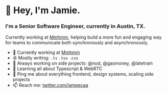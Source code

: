 # 👋 Hey, I'm Jamie.

### I'm a Senior Software Engineer, currently in Austin, TX.

Currently working at [Mmhmm](https://mmhmm.app), helping build a more fun and engaging way for teams to communicate both synchronously and asynchronously.

- 🏢 Currently working at [Mmhmm](https://mmhmm.app)
- ⚙️ Mostly writing: `.ts` `.tsx` `.css`
- 💅 Always working on side projects: @nod, @gasmoney, @latetrain
- 🌱 Learning all about Typescript & WebRTC
- 💬 Ping me about everything frontend, design systems, scaling side projects
- 📫 Reach me: [twitter.com/jameecaa](https://twitter.com/jameecaa)
